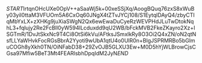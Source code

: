$START$IrtqnOHcUXe0OpV++aSaaWj5k+00xeSSjXq/AoogBQuq76zxS8xWuBy03yil0ttaM3VFUOm5A6CxOq60JNgX4tZTvJYCj108/S1EytqlDAyQ4/zbyCTIqMbYxLX+zXHKg9juXiaSWgN2Qx6ewEwaDuCyeRzWEVPHdJLuTwDtokNqhL3+fqlujy2Re2FcBll0yW594lLcduxdd9qU2WB/bFckMVB2FkeZKayro2Xz+ISGTmR/1DvJtSkxNc9T4Ci8OtSi6kVu/AFtksJSmxlkRy8O3Oi2Q4xZN/oN2qtNsfLLYaWHvkFocRGsBbrA2Yyoti9wUbA1qtU4o0UlR0n+BlgJSPRMRBo5bGlmuCOGh8yXkh0TN/OiNFabD38+29ZvOJB5GLXU3Ew+M0D5hYjWLBrowCjsCGsa97Mfiw5BeT3Mt4FEARlsbhDpqIdM2JyN$END$